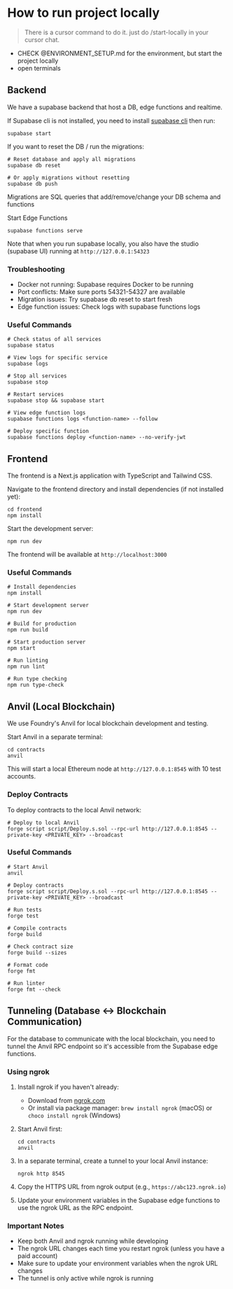 # How to run project locally

> There is a cursor command to do it. just do /start-locally in your cursor chat.

- CHECK @ENVIRONMENT_SETUP.md for the environment, but start the project locally
- open terminals

## Backend
We have a supabase backend that host a DB, edge functions and realtime.

If Supabase cli is not installed, you need to install [supabase cli](https://supabase.com/docs/guides/local-development/cli/getting-started?queryGroups=platform&platform=macos&queryGroups=access-method&access-method=studio)
then run:
```
supabase start
```

If you want to reset the DB / run the migrations:
```
# Reset database and apply all migrations
supabase db reset

# Or apply migrations without resetting
supabase db push
```

Migrations are SQL queries that add/remove/change your DB schema and functions

Start Edge Functions
```
supabase functions serve
```

Note that when you run supabase locally, you also have the studio (supabase UI) running at `http://127.0.0.1:54323`

### Troubleshooting 

- Docker not running: Supabase requires Docker to be running
- Port conflicts: Make sure ports 54321-54327 are available
- Migration issues: Try supabase db reset to start fresh
- Edge function issues: Check logs with supabase functions logs

### Useful Commands

```
# Check status of all services
supabase status

# View logs for specific service
supabase logs

# Stop all services
supabase stop

# Restart services
supabase stop && supabase start

# View edge function logs
supabase functions logs <function-name> --follow

# Deploy specific function
supabase functions deploy <function-name> --no-verify-jwt
```

## Frontend
The frontend is a Next.js application with TypeScript and Tailwind CSS.

Navigate to the frontend directory and install dependencies (if not installed yet):
```
cd frontend
npm install
```

Start the development server:
```
npm run dev
```

The frontend will be available at `http://localhost:3000`

### Useful Commands

```
# Install dependencies
npm install

# Start development server
npm run dev

# Build for production
npm run build

# Start production server
npm start

# Run linting
npm run lint

# Run type checking
npm run type-check
```

## Anvil (Local Blockchain)
We use Foundry's Anvil for local blockchain development and testing.

Start Anvil in a separate terminal:
```
cd contracts
anvil
```

This will start a local Ethereum node at `http://127.0.0.1:8545` with 10 test accounts.

### Deploy Contracts

To deploy contracts to the local Anvil network:
```
# Deploy to local Anvil
forge script script/Deploy.s.sol --rpc-url http://127.0.0.1:8545 --private-key <PRIVATE_KEY> --broadcast

```

### Useful Commands

```
# Start Anvil
anvil

# Deploy contracts
forge script script/Deploy.s.sol --rpc-url http://127.0.0.1:8545 --private-key <PRIVATE_KEY> --broadcast

# Run tests
forge test

# Compile contracts
forge build

# Check contract size
forge build --sizes

# Format code
forge fmt

# Run linter
forge fmt --check
```

## Tunneling (Database ↔ Blockchain Communication)
For the database to communicate with the local blockchain, you need to tunnel the Anvil RPC endpoint so it's accessible from the Supabase edge functions.

### Using ngrok

1. Install ngrok if you haven't already:
   - Download from [ngrok.com](https://ngrok.com/download)
   - Or install via package manager: `brew install ngrok` (macOS) or `choco install ngrok` (Windows)

2. Start Anvil first:
   ```
   cd contracts
   anvil
   ```

3. In a separate terminal, create a tunnel to your local Anvil instance:
   ```
   ngrok http 8545
   ```

4. Copy the HTTPS URL from ngrok output (e.g., `https://abc123.ngrok.io`)

5. Update your environment variables in the Supabase edge functions to use the ngrok URL as the RPC endpoint.

### Important Notes

- Keep both Anvil and ngrok running while developing
- The ngrok URL changes each time you restart ngrok (unless you have a paid account)
- Make sure to update your environment variables when the ngrok URL changes
- The tunnel is only active while ngrok is running

